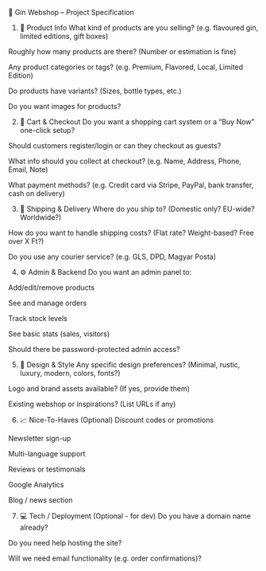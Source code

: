 📝 Gin Webshop – Project Specification

1. 🧃 Product Info
What kind of products are you selling?
(e.g. flavoured gin, limited editions, gift boxes)

Roughly how many products are there?
(Number or estimation is fine)

Any product categories or tags?
(e.g. Premium, Flavored, Local, Limited Edition)

Do products have variants?
(Sizes, bottle types, etc.)

Do you want images for products?

2. 🛒 Cart & Checkout
Do you want a shopping cart system or a “Buy Now” one-click setup?

Should customers register/login or can they checkout as guests?

What info should you collect at checkout?
(e.g. Name, Address, Phone, Email, Note)

What payment methods?
(e.g. Credit card via Stripe, PayPal, bank transfer, cash on delivery)

3. 🚚 Shipping & Delivery
Where do you ship to?
(Domestic only? EU-wide? Worldwide?)

How do you want to handle shipping costs?
(Flat rate? Weight-based? Free over X Ft?)

Do you use any courier service?
(e.g. GLS, DPD, Magyar Posta)

4. ⚙️ Admin & Backend
Do you want an admin panel to:

 Add/edit/remove products

 See and manage orders

 Track stock levels

 See basic stats (sales, visitors)

Should there be password-protected admin access?

5. 🎨 Design & Style
Any specific design preferences?
(Minimal, rustic, luxury, modern, colors, fonts?)

Logo and brand assets available?
(If yes, provide them)

Existing webshop or inspirations?
(List URLs if any)

6. 📈 Nice-To-Haves (Optional)
 Discount codes or promotions

 Newsletter sign-up

 Multi-language support

 Reviews or testimonials

 Google Analytics

 Blog / news section

7. 💻 Tech / Deployment (Optional - for dev)
Do you have a domain name already?

Do you need help hosting the site?

Will we need email functionality (e.g. order confirmations)?

